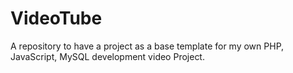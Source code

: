 # VideoTube
A repository to have a project as a base template for my own PHP, JavaScript, MySQL development video Project.
